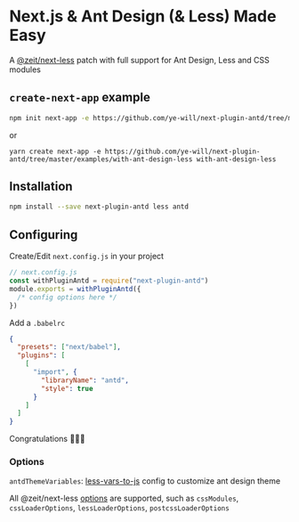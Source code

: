 # Next.js & Ant Design (& Less) Made Easy

A [@zeit/next-less][next-less] patch with full support for Ant Design, Less and CSS modules

## `create-next-app` example

```bash
npm init next-app -e https://github.com/ye-will/next-plugin-antd/tree/master/examples/with-ant-design-less with-ant-design-less
```

or

```
yarn create next-app -e https://github.com/ye-will/next-plugin-antd/tree/master/examples/with-ant-design-less with-ant-design-less
```

## Installation

```bash
npm install --save next-plugin-antd less antd
```

## Configuring

Create/Edit `next.config.js` in your project

```javascript
// next.config.js
const withPluginAntd = require("next-plugin-antd")
module.exports = withPluginAntd({
  /* config options here */
})
```

Add a `.babelrc`

```json
{
  "presets": ["next/babel"],
  "plugins": [
    [
      "import", {
        "libraryName": "antd",
        "style": true
      }
    ]
  ]
}
```

Congratulations 🎉🎉🎉

### Options

`antdThemeVariables`: [less-vars-to-js](https://github.com/michaeltaranto/less-vars-to-js) config to customize ant design theme

All @zeit/next-less [options][next-less] are supported, such as `cssModules`, `cssLoaderOptions`, `lessLoaderOptions`, `postcssLoaderOptions`

[next-less]: https://github.com/zeit/next-plugins/tree/master/packages/next-less
